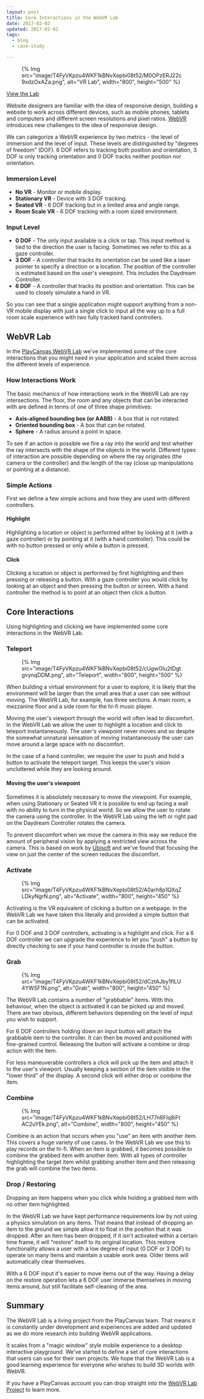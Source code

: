 ```yaml
---
layout: post
title: Core Interactions in the WebVR Lab
date: 2017-02-02
updated: 2017-02-02
tags:
  - blog
  - case-study

---
```


<figure>
{% Img src="image/T4FyVKpzu4WKF1kBNvXepbi08t52/M0OPzERJ22c9xdzOxAZa.png", alt="VR Lab", width="800", height="500" %}
</figure>

[View the Lab](http://webvr.playcanvas.com)

Website designers are familiar with the idea of responsive design, building a
website to work across different devices, such as mobile phones, tablets and
computers and different screen resolutions and pixel ratios.
[WebVR](https://developers.google.com/web/fundamentals/vr/) introduces new challenges to the idea of
responsive design.

We can categorize a WebVR experience by two metrics - the level of immersion and
the level of input. These levels are distinguished by "degrees of freedom"
(DOF). 6 DOF refers to tracking both position and orientation, 3 DOF is only
tracking orientation and 0 DOF tracks neither position nor orientation.

### Immersion Level

- **No VR** - Monitor or mobile display.
- **Stationary VR** - Device with 3 DOF tracking.
- **Seated VR** - 6 DOF tracking but in a limited area and angle range.
- **Room Scale VR** - 6 DOF tracking with a room sized environment.

### Input Level
- **0 DOF** - The only input available is a click or tap. This input method is tied
  to the direction the user is facing. Sometimes we refer to this as a gaze
  controller.
- **3 DOF** - A controller that tracks its orientation can be used like a laser
  pointer to specify a direction or a location. The position of the controller
  is estimated based on the user's viewpoint. This includes the Daydream
  Controller.
- **6 DOF** - A controller that tracks its position and orientation. This can be
  used to closely simulate a hand in VR.

So you can see that a single application might support anything from a non-VR
mobile display with just a single click to input all the way up to a full room
scale experience with two fully tracked hand controllers.

## WebVR Lab

In the [PlayCanvas WebVR Lab](http://webvr.playcanvas.com) we've implemented
some of the core interactions that you might need in your application and scaled
them across the different levels of experience.

### How Interactions Work

The basic mechanics of how interactions work in the WebVR Lab are ray
intersections. The floor, the room and any objects that can be interacted with
are defined in terms of one of three shape primitives:

- **Axis-aligned bounding box (or AABB)** - A box that is not rotated.
- **Oriented bounding box** - A box that can be rotated.
- **Sphere** - A radius around a point in space.

To see if an action is possible we fire a ray into the world and test whether
the ray intersects with the shape of the objects in the world. Different types
of interaction are possible depending on where the ray originates (the camera or
the controller) and the length of the ray (close up manipulations or pointing at
a distance).

### Simple Actions

First we define a few simple actions and how they are used with different
controllers.

#### Highlight

Highlighting a location or object is performed either by looking at it (with a
gaze controller) or by pointing at it (with a hand controller). This could be
with no button pressed or only while a button is pressed.

#### Click

Clicking a location or object is performed by first highlighting and then
pressing or releasing a button. With a gaze controller you would click by
looking at an object and then pressing the button or screen. With a hand
controller the method is to point at an object then click a button.

## Core Interactions

Using highlighting and clicking we have implemented some core interactions in
the WebVR Lab.

### Teleport

<figure>
{% Img src="image/T4FyVKpzu4WKF1kBNvXepbi08t52/cUgwOIu2tDgtgvynqDDM.png", alt="Teleport", width="800", height="500" %}
</figure>

When building a virtual environment for a user to explore, it is likely that the
environment will be larger than the small area that a user can see without
moving. The WebVR Lab, for example, has three sections. A main room, a mezzanine
floor and a side room for the hi-fi music player.

Moving the user's viewport through the world will often lead to discomfort. In
the WebVR Lab we allow the user to highlight a location and click to teleport
instantaneously. The user's viewpoint never moves and so despite the somewhat
unnatural sensation of moving instantaneously the user can move around a large
space with no discomfort.

In the case of a hand controller, we require the user to push and hold a button
to activate the teleport target. This keeps the user's vision uncluttered while
they are looking around.

#### Moving the user's viewpoint

Sometimes it is absolutely necessary to move the viewpoint. For example, when
using Stationary or Seated VR it is possible to end up facing a wall with no
ability to turn in the physical world. So we allow the user to rotate the camera
using the controller. In the WebVR Lab using the left or right pad on the
Daydream Controller rotates the camera.

To prevent discomfort when we move the camera in this way we reduce the amount
of peripheral vision by applying a restricted view across the camera. This is
based on work by
[Ubisoft](http://www.gdcvault.com/play/1023922/Full-Speed-Flying-in-VR) and
we've found that focusing the view on just the center of the screen reduces the
discomfort.

### Activate

<figure>
{% Img src="image/T4FyVKpzu4WKF1kBNvXepbi08t52/A0arh8p1QXqZLDkyNgrN.png", alt="Activate", width="800", height="450" %}
</figure>

Activating is the VR equivalent of clicking a button on a webpage. In the WebVR
Lab we have taken this literally and provided a simple button that can be
activated.

For 0 DOF and 3 DOF controllers, activating is a highlight and click. For a 6
DOF controller we can upgrade the experience to let you "push" a button by
directly checking to see if your hand controller is inside the button.

### Grab

<figure>
{% Img src="image/T4FyVKpzu4WKF1kBNvXepbi08t52/dCztAJby1flLU4YWSF1N.png", alt="Grab", width="800", height="450" %}
</figure>

The WebVR Lab contains a number of "grabbable" items. With this behaviour, when
the object is activated it can be picked up and moved. There are two obvious,
different behaviors depending on the level of input you wish to support.

For 6 DOF controllers holding down an input button will attach the grabbable
item to the controller. It can then be moved and positioned with fine-grained
control. Releasing the button will activate a combine or drop action with the
item.

For less maneuverable controllers a click will pick up the item and attach it to
the user's viewport. Usually keeping a section of the item visible in the "lower
third" of the display. A second click will either drop or combine the item.

### Combine

<figure>
{% Img src="image/T4FyVKpzu4WKF1kBNvXepbi08t52/LH77n6Flq8iFtAC2uYEk.png", alt="Combine", width="800", height="450" %}
</figure>

Combine is an action that occurs when you "use" an item with another item. This
covers a huge variety of use cases. In the WebVR Lab we use this to play records
on the hi-fi. When an item is grabbed, it becomes possible to combine the grabbed
item with another item. With all types of controller highlighting the target
item whilst grabbing another item and then releasing the grab will combine the
two items.

### Drop / Restoring

Dropping an item happens when you click while holding a grabbed item with no
other item highlighted.

In the WebVR Lab we have kept performance requirements low by not using a
physics simulation on any items. That means that instead of dropping an item to
the ground we simple allow it to float in the position that it was dropped.
After an item has been dropped, if it isn't activated within a certain time
frame, it will "restore" itself to its original location. This restore
functionality allows a user with a low degree of input (0 DOF or 3 DOF) to
operate on many items and maintain a usable work area. Older items will
automatically clear themselves.

With a 6 DOF input it's easier to move items out of the way. Having a delay on
the restore operation lets a 6 DOF user immerse themselves in moving items
around, but still facilitate self-cleaning of the area.

## Summary

The WebVR Lab is a living project from the PlayCanvas team. That means it is
constantly under development and experiences are added and updated as we do more
research into building WebVR applications.

It scales from a "magic window" style mobile experience to a desktop interactive
playground. We've started to define a set of core interactions that users can
use for their own projects. We hope that the WebVR Lab is a good learning
experience for everyone who wishes to build 3D worlds with WebVR.

If you have a PlayCanvas account you can drop straight into the [WebVR Lab
Project](https://playcanvas.com/project/446331/overview/webvr-labs) to learn
more.
